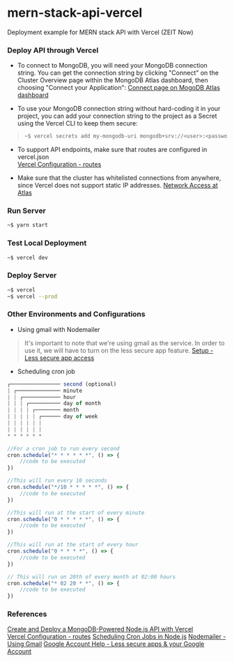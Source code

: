 # mern-stack-api-vercel
Deployment example for MERN stack API with Vercel (ZEIT Now)

### Deploy API through Vercel
* To connect to MongoDB, you will need your MongoDB connection string.
You can get the connection string by clicking "Connect" on the Cluster Overview page within the MongoDB Atlas dashboard, then choosing "Connect your Application":
[Connect page on MogoDB Atlas dashboard](https://cloud.mongodb.com/v2/5ec174057fecfb55f3e8f6e8#clusters/connect?clusterId=Cluster0)

* To use your MongoDB connection string without hard-coding it in your project, you can add your connection string to the project as a Secret using the Vercel CLI to keep them secure:
> ```bash
> ~$ vercel secrets add my-mongodb-uri mongodb+srv://<user>:<password>@my-cluster-uf345.mongodb.net/<database-name>?retryWrites=true
> ```

* To support API endpoints, make sure that routes are configured in vercel.json  
[Vercel Configuration - routes](https://vercel.com/docs/configuration#project/routes)

* Make sure that the cluster has whitelisted connections from anywhere, since Vercel does not support static IP addresses.
[Network Access at Atlas](https://cloud.mongodb.com/v2/5ec174057fecfb55f3e8f6e8#security/network/whitelist)

### Run Server
```bash
~$ yarn start
```

### Test Local Deployment
```bash
~$ vercel dev
```

### Deploy Server
```bash
~$ vercel
~$ vercel --prod
```

### Other Environments and Configurations
* Using gmail with Nodemailer
> It's important to note that we're using gmail as the service. 
> In order to use it, we will have to turn on the less secure app feature.
> [Setup - Less secure app access](https://myaccount.google.com/lesssecureapps)

* Scheduling cron job
```javascript
┌──────────────── second (optional) 
| ┌────────────── minute 
| | ┌──────────── hour 
| | | ┌────────── day of month 
| | | | ┌──────── month 
| | | | | ┌────── day of week
| | | | | | 
| | | | | |
* * * * * *

//For a cron job to run every second
cron.schedule("* * * * * *", () => {
    //code to be executed
})

//This will run every 10 seconds
cron.schedule("*/10 * * * * *", () => {
    //code to be executed
})

//This will run at the start of every minute
cron.schedule("0 * * * * *", () => {
    //code to be executed
})

//This will run at the start of every hour
cron.schedule("0 * * * *", () => {
    //code to be executed
})

// This will run on 20th of every month at 02:00 hours
cron.schedule("* 02 20 * *", () => {
    //code to be executed
})
```

### References
[Create and Deploy a MongoDB-Powered Node.js API with Vercel](https://vercel.com/guides/deploying-a-mongodb-powered-api-with-node-and-vercel)  
[Vercel Configuration - routes](https://vercel.com/docs/configuration#project/routes)
[Scheduling Cron Jobs in Node.js](https://dev.to/akhildhiman/scheduling-cron-jobs-in-node-js-15f)
[Nodemailer - Using Gmail](https://nodemailer.com/usage/using-gmail/)
[Google Account Help - Less secure apps & your Google Account](https://support.google.com/accounts/answer/6010255)
